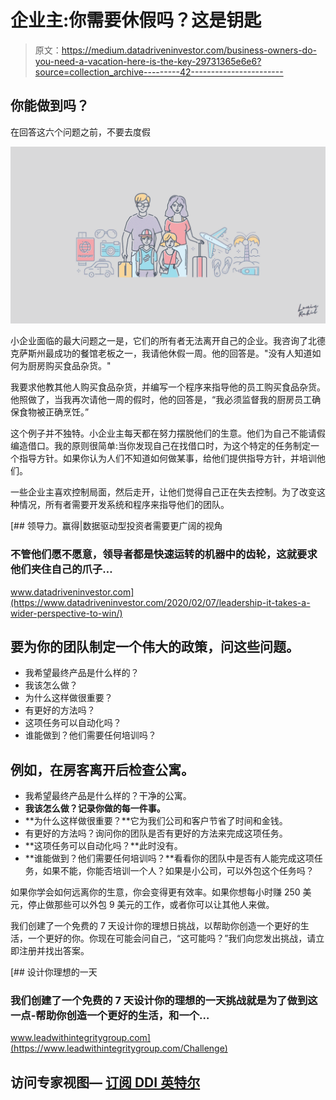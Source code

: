 # 企业主:你需要休假吗？这是钥匙

> 原文：<https://medium.datadriveninvestor.com/business-owners-do-you-need-a-vacation-here-is-the-key-29731365e6e6?source=collection_archive---------42----------------------->

## 你能做到吗？

在回答这六个问题之前，不要去度假

![](img/9c7ce76dfb86b06b726991d0a709d101.png)

小企业面临的最大问题之一是，它们的所有者无法离开自己的企业。我咨询了北德克萨斯州最成功的餐馆老板之一，我请他休假一周。他的回答是。"没有人知道如何为厨房购买食品杂货。"

我要求他教其他人购买食品杂货，并编写一个程序来指导他的员工购买食品杂货。他照做了，当我再次请他一周的假时，他的回答是，“我必须监督我的厨房员工确保食物被正确烹饪。”

这个例子并不独特。小企业主每天都在努力摆脱他们的生意。他们为自己不能请假编造借口。我的原则很简单:当你发现自己在找借口时，为这个特定的任务制定一个指导方针。如果你认为人们不知道如何做某事，给他们提供指导方针，并培训他们。

一些企业主喜欢控制局面，然后走开，让他们觉得自己正在失去控制。为了改变这种情况，所有者需要开发系统和程序来指导他们的团队。

[](https://www.datadriveninvestor.com/2020/02/07/leadership-it-takes-a-wider-perspective-to-win/) [## 领导力。赢得|数据驱动型投资者需要更广阔的视角

### 不管他们愿不愿意，领导者都是快速运转的机器中的齿轮，这就要求他们夹住自己的爪子…

www.datadriveninvestor.com](https://www.datadriveninvestor.com/2020/02/07/leadership-it-takes-a-wider-perspective-to-win/) 

## 要为你的团队制定一个伟大的政策，问这些问题。

*   我希望最终产品是什么样的？
*   我该怎么做？
*   为什么这样做很重要？
*   有更好的方法吗？
*   这项任务可以自动化吗？
*   谁能做到？他们需要任何培训吗？

## 例如，在房客离开后检查公寓。

*   我希望最终产品是什么样的？干净的公寓。
*   **我该怎么做？记录你做的每一件事。**
*   **为什么这样做很重要？**它为我们公司和客户节省了时间和金钱。
*   有更好的方法吗？询问你的团队是否有更好的方法来完成这项任务。
*   **这项任务可以自动化吗？**此时没有。
*   **谁能做到？他们需要任何培训吗？**看看你的团队中是否有人能完成这项任务，如果不能，你能否培训一个人？如果是小公司，可以外包这个任务吗？

如果你学会如何远离你的生意，你会变得更有效率。如果你想每小时赚 250 美元，停止做那些可以外包 9 美元的工作，或者你可以让其他人来做。

我们创建了一个免费的 7 天设计你的理想日挑战，以帮助你创造一个更好的生活，一个更好的你。你现在可能会问自己，“这可能吗？”我们向您发出挑战，请立即注册并找出答案。

[](https://www.leadwithintegritygroup.com/Challenge) [## 设计你理想的一天

### 我们创建了一个免费的 7 天设计你的理想的一天挑战就是为了做到这一点-帮助你创造一个更好的生活，和一个…

www.leadwithintegritygroup.com](https://www.leadwithintegritygroup.com/Challenge) 

## 访问专家视图— [订阅 DDI 英特尔](https://datadriveninvestor.com/ddi-intel)